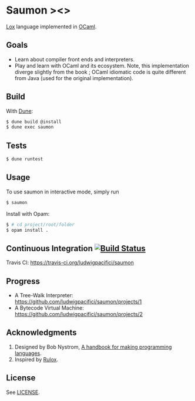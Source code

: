 # Saumon ><>

[Lox](http://www.craftinginterpreters.com/the-lox-language.html) language implemented in [OCaml](https://ocaml.org/).

## Goals

* Learn about compiler front ends and interpreters.
* Play and learn with OCaml and its ecosystem. Note, this implementation diverge slightly from the book ; OCaml idiomatic code is quite different from Java (used for the original implementation).

## Build

With [Dune](https://dune.build/):

```bash
$ dune build @install
$ dune exec saumon
```

## Tests

```bash
$ dune runtest
```

## Usage

To use saumon in interactive mode, simply run

```bash
$ saumon
```

Install with Opam:

```bash
$ # cd project/root/folder
$ opam install .
```

## Continuous Integration [![Build Status](https://travis-ci.org/ludwigpacifici/saumon.svg?branch=master)](https://travis-ci.org/ludwigpacifici/saumon)

Travis CI: https://travis-ci.org/ludwigpacifici/saumon

## Progress

* A Tree-Walk Interpreter: https://github.com/ludwigpacifici/saumon/projects/1
* A Bytecode Virtual Machine: https://github.com/ludwigpacifici/saumon/projects/2

## Acknowledgments

1. Designed by Bob Nystrom, [A handbook for making programming languages](http://www.craftinginterpreters.com/).
2. Inspired by [Rulox](https://github.com/mariosangiorgio/rulox).

## License

See [LICENSE](LICENSE).
